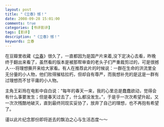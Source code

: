```yaml
---
layout: post
title: "《立春》憾！"
date: 2008-09-28 15:01:00
comments: true
categories: [书评影评]
tags: [影评]
description: "《立春》憾！"
keywords: 立春
---
```


在豆瓣里收藏《[立春](http://movie.douban.com/subject/3036997/)》很久了，一直都因为是国产片来着,没下定决心去看，昨晚终于翻出来看了，虽然看的版本是被那帮审查的老头子们严重裁剪过的，可是很撼人---将理想撕开来给大家看。有人在推荐此片的时候说：一群在生命的洪流里全无分量的小人物，他们败得摧枯拉朽，但却自有尊严，而我想补充的是这是一群有过理想而不甘平庸的小人物。 

<!--more-->

主角王彩玲在电影中自白说：“每年的春天一来，我的心里总是蠢蠢欲动，觉得会有什么事要发生；但是春天过去了，什么都没发生。”，于是乎一次次希望升起，又一次次残酷地破灭，直到最终同现实妥协了，放弃了自己的理想，也不再抱有希望了。 

谨以此片纪念那份即将逝去的飘泊之心与生活态度～～
